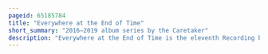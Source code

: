```yaml
---
pageid: 65185784
title: "Everywhere at the End of Time"
short_summary: "2016–2019 album series by the Caretaker"
description: "Everywhere at the End of Time is the eleventh Recording by the Caretaker an Alias of the english electronic musician Leyland Kirby. Its six Studio Albums released between 2016 and 2019 Use degrading Loops of sampled Ballroom Music to portray the Progression of Alzheimer's Disease. Inspired by the Success of an Empty Bliss Beyond this World, Kirby produced Everywhere as his final major Work under the Alias. The Albums were produced in Kraków and released over six-month Periods to 'give a Sense of Time Passing', with abstract Album Covers by his Friend Ivan Seal. The Series drew Comparisons to the Works of Composer William Basinski and electronic musician Burial, while the later Stages were influenced by avant-gardist Composer John Cage."
---
```

